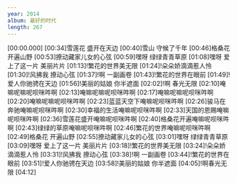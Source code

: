 ```yaml
---
year: 2014
album: 最好的时代
length: 267
---
```

[00:00.000]
[00:34]雪莲花 盛开在天边
[00:40]雪山 守候了千年
[00:46]格桑花 开遍山野
[00:53]撩动藏家儿女的心弦
[00:59]嘿呀 绿绿青青草原
[01:08]嘿呀 爱上了这一片 美丽片片
[01:13]!繁花的世界美无限
[01:24]!朵朵娇滴滴惹人怜
[01:30]!风拂我 撩动心弦
[01:37]!啊 一副画卷
[01:43]!繁花的世界在眼前
[01:49]!爱人你驰骋在天边
[01:56]!美丽的姑娘 你半遮面
[02:02]!啊 春光无限
[02:10]唵嘛呢嘛呢呗咪吽啊
[02:13]唵嘛呢嘛呢呗咪吽啊
[02:17]唵嘛呢嘛呢呗咪吽啊
[02:20]唵嘛呢嘛呢呗咪吽啊
[02:23]蓝蓝天空下唵嘛呢呗咪吽啊
[02:26]骏马在奔驰唵嘛呢呗咪吽啊
[02:30]幸福的生活唵嘛呢呗咪吽啊
[02:33]天国的恩赐唵嘛呢呗咪吽啊
[02:36]雪莲花盛开唵嘛呢呗咪吽啊
[02:40]格桑花开遍唵嘛呢呗咪吽啊
[02:43]绿绿的草原唵嘛呢呗咪吽啊
[02:46]繁花的世界唵嘛呢呗咪吽啊
[02:49]格桑花 开遍山野
[02:55]撩动藏家儿女的心弦
[03:01]嘿呀 绿绿青青草原
[03:09]嘿呀 爱上了这一片 美丽片片
[03:18]!繁花的世界美无限
[03:24]!朵朵娇滴滴惹人怜
[03:31]!风拂我 撩动心弦
[03:38]!啊 一副画卷
[03:44]!繁花的世界在眼前
[03:51]!爱人你驰骋在天边
[03:58]!美丽的姑娘 你半遮面
[04:05]!啊春光无限
[04:12]
